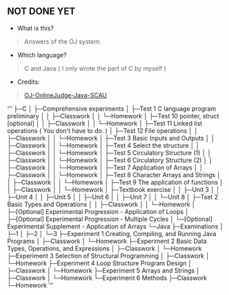 ## NOT DONE YET ##

- What is this?
> Answers of the OJ system.

- Which language?
> C and Java ( I only wrote the part of C by myself )

- Credits:
> [OJ-OnlineJudge-Java-SCAU](https://github.com/JupiterKwan/OJ-OnlineJudge-Java-SCAU)

‘’‘
├─C
│  ├─Comprehensive experiments
│  ├─Test 1 C language program preliminary
│  │  ├─Classwork
│  │  └─Homework
│  ├─Test 10 pointer, struct [optional]
│  │  ├─Classwork
│  │  └─Homework
│  ├─Test 11 Linked list operations ( You don't have to do. )
│  ├─Test 12 File operations
│  │  ├─Classwork
│  │  └─Homework
│  ├─Test 3 Basic Inputs and Outputs
│  │  ├─Classwork
│  │  └─Homework
│  ├─Test 4 Select the structure
│  │  ├─Classwork
│  │  └─Homework
│  ├─Test 5 Circulatory Structure (1)
│  │  ├─Classwork
│  │  └─Homework
│  ├─Test 6 Circulatory Structure (2)
│  │  ├─Classwork
│  │  └─Homework
│  ├─Test 7 Application of Arrays
│  │  ├─Classwork
│  │  └─Homework
│  ├─Test 8 Character Arrays and Strings
│  │  ├─Classwork
│  │  └─Homework
│  ├─Test 9 The application of functions
│  │  ├─Classwork
│  │  └─Homework
│  ├─Textbook exercise
│  │  ├─Unit 3
│  │  ├─Unit 4
│  │  ├─Unit 5
│  │  ├─Unit 6
│  │  ├─Unit 7
│  │  └─Unit 8
│  ├─Tset 2 Basic Types and Operations
│  │  ├─Classwork
│  │  └─Homework
│  ├─[Optional] Experimental Progression - Application of Loops
│  ├─[Optional] Experimental Progression - Multiple Cycles
│  └─[Optional] Experimental Supplement - Application of Arrays
└─Java
    ├─Examinations
    │  ├─1
    │  ├─2
    │  └─3
    ├─Experiment 1 Creating, Compiling, and Running Java Programs
    │  ├─Classwork
    │  └─Homework
    ├─Experiment 2 Basic Data Types, Operations, and Expressions
    │  ├─Classwork
    │  └─Homework
    ├─Experiment 3 Selection of Structural Programming
    │  ├─Classwork
    │  └─Homework
    ├─Experiment 4 Loop Structure Program Design
    │  ├─Classwork
    │  └─Homework
    ├─Experiment 5 Arrays and Strings
    │  ├─Classwork
    │  └─Homework
    └─Experiment 6 Methods
        ├─Classwork
        └─Homework
        ’‘’
